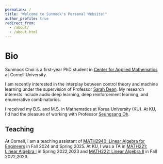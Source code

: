 ```yaml
---
permalink: /
title: "Welcome to Sunmook's Personal Website!"
author_profile: true
redirect_from: 
  - /about/
  - /about.html
---
```


Bio
=======
Sunmook Choi is a first-year PhD student in [Center for Applied Mathematics](https://cam.cornell.edu) at Cornell University.

I am recently interested in the interplay between control theory and machine learning under the supervision of Professor [Sarah Dean](https://sdean.website). My research interests include audio deep learning, deep reinforcement learning, and enumerative combinatorics. 

I received my B.S. and M.S. in Mathematics at Korea University (KU). At KU, I'd had the pleasure of working with Professor [Seungsang Oh](https://sites.google.com/view/seungsangoh/home).

Teaching
------
At Cornell, I am a teaching assistant of <u>MATH2940: Linear Algebra for Engineers</u> in Fall 2024 and Spring 2025. At KU, I was a TA in <u>MATH221: Linear Algebra I</u> in Spring 2022,2023 and <u>MATH222: Linear Algebra II</u> in Fall 2022,2023.
